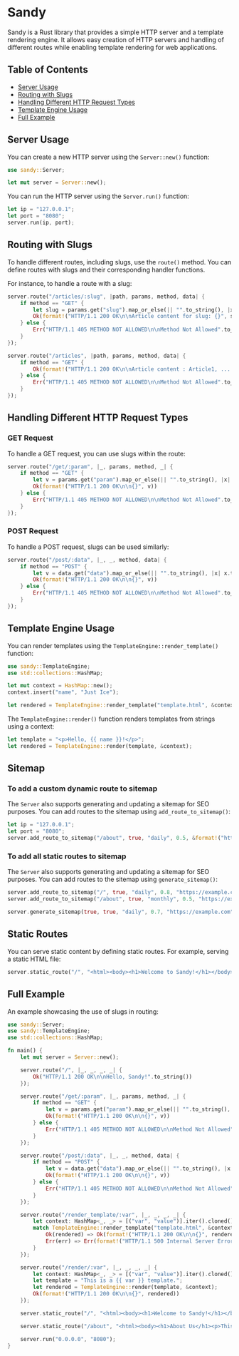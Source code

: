 # Sandy

Sandy is a Rust library that provides a simple HTTP server and a template rendering engine. It allows easy creation of HTTP servers and handling of different routes while enabling template rendering for web applications.

## Table of Contents

- [Server Usage](#server-usage)
- [Routing with Slugs](#routing-with-slugs)
- [Handling Different HTTP Request Types](#handling-different-http-request-types)
- [Template Engine Usage](#template-engine-usage)
- [Full Example](#full-example)

## Server Usage

You can create a new HTTP server using the `Server::new()` function:

```rust
use sandy::Server;

let mut server = Server::new();
```

You can run the HTTP server using the `Server.run()` function:

```rust
let ip = "127.0.0.1";
let port = "8080";
server.run(ip, port);
```

## Routing with Slugs

To handle different routes, including slugs, use the `route()` method. You can define routes with slugs and their corresponding handler functions.

For instance, to handle a route with a slug:

```rust
server.route("/articles/:slug", |path, params, method, data| {
    if method == "GET" {
        let slug = params.get("slug").map_or_else(|| "".to_string(), |x| x.to_string());
        Ok(format!("HTTP/1.1 200 OK\n\nArticle content for slug: {}", slug))
    } else {
        Err("HTTP/1.1 405 METHOD NOT ALLOWED\n\nMethod Not Allowed".to_string())
    }
});
```

```rust
server.route("/articles", |path, params, method, data| {
    if method == "GET" {
        Ok(format!("HTTP/1.1 200 OK\n\nArticle content : Article1, ...."))
    } else {
        Err("HTTP/1.1 405 METHOD NOT ALLOWED\n\nMethod Not Allowed".to_string())
    }
});
```

## Handling Different HTTP Request Types

### GET Request

To handle a GET request, you can use slugs within the route:

```rust
server.route("/get/:param", |_, params, method, _| {
    if method == "GET" {
        let v = params.get("param").map_or_else(|| "".to_string(), |x| x.to_string());
        Ok(format!("HTTP/1.1 200 OK\n\n{}", v))
    } else {
        Err("HTTP/1.1 405 METHOD NOT ALLOWED\n\nMethod Not Allowed".to_string())
    }
});
```

### POST Request

To handle a POST request, slugs can be used similarly:

```rust
server.route("/post/:data", |_, _, method, data| {
    if method == "POST" {
        let v = data.get("data").map_or_else(|| "".to_string(), |x| x.to_string());
        Ok(format!("HTTP/1.1 200 OK\n\n{}", v))
    } else {
        Err("HTTP/1.1 405 METHOD NOT ALLOWED\n\nMethod Not Allowed".to_string())
    }
});
```

## Template Engine Usage

You can render templates using the `TemplateEngine::render_template()` function:

```rust
use sandy::TemplateEngine;
use std::collections::HashMap;

let mut context = HashMap::new();
context.insert("name", "Just Ice");

let rendered = TemplateEngine::render_template("template.html", &context);
```

The `TemplateEngine::render()` function renders templates from strings using a context:

```rust
let template = "<p>Hello, {{ name }}!</p>";
let rendered = TemplateEngine::render(template, &context);
```

## Sitemap

### To add a custom dynamic route to sitemap

The `Server` also supports generating and updating a sitemap for SEO purposes. You can add routes to the sitemap using `add_route_to_sitemap()`:

```rust
let ip = "127.0.0.1";
let port = "8080";
server.add_route_to_sitemap("/about", true, "daily", 0.5, &format!("http://{}:{}", ip, port));
```

### To add all static routes to sitemap

The `Server` also supports generating and updating a sitemap for SEO purposes. You can add routes to the sitemap using `generate_sitemap()`:

```rust
server.add_route_to_sitemap("/", true, "daily", 0.8, "https://example.com");
server.add_route_to_sitemap("/about", true, "monthly", 0.5, "https://example.com");

server.generate_sitemap(true, true, "daily", 0.7, "https://example.com");
```


## Static Routes

You can serve static content by defining static routes. For example, serving a static HTML file:

```rust
server.static_route("/", "<html><body><h1>Welcome to Sandy!</h1></body></html>");
```

## Full Example

An example showcasing the use of slugs in routing:

```rust
use sandy::Server;
use sandy::TemplateEngine;
use std::collections::HashMap;

fn main() {
    let mut server = Server::new();

    server.route("/", |_, _, _, _| {
        Ok("HTTP/1.1 200 OK\n\nHello, Sandy!".to_string())
    });

    server.route("/get/:param", |_, params, method, _| {
        if method == "GET" {
            let v = params.get("param").map_or_else(|| "".to_string(), |x| x.to_string());
            Ok(format!("HTTP/1.1 200 OK\n\n{}", v))
        } else {
            Err("HTTP/1.1 405 METHOD NOT ALLOWED\n\nMethod Not Allowed".to_string())
        }
    });

    server.route("/post/:data", |_, _, method, data| {
        if method == "POST" {
            let v = data.get("data").map_or_else(|| "".to_string(), |x| x.to_string());
            Ok(format!("HTTP/1.1 200 OK\n\n{}", v))
        } else {
            Err("HTTP/1.1 405 METHOD NOT ALLOWED\n\nMethod Not Allowed".to_string())
        }
    });

    server.route("/render_template/:var", |_, _, _, _| {
        let context: HashMap<_, _> = [("var", "value")].iter().cloned().collect();
        match TemplateEngine::render_template("template.html", &context) {
            Ok(rendered) => Ok(format!("HTTP/1.1 200 OK\n\n{}", rendered)),
            Err(err) => Err(format!("HTTP/1.1 500 Internal Server Error\n\n{}", err)),
        }
    });

    server.route("/render/:var", |_, _, _, _| {
        let context: HashMap<_, _> = [("var", "value")].iter().cloned().collect();
        let template = "This is a {{ var }} template.";
        let rendered = TemplateEngine::render(template, &context);
        Ok(format!("HTTP/1.1 200 OK\n\n{}", rendered))
    });

    server.static_route("/", "<html><body><h1>Welcome to Sandy!</h1></body></html>");

    server.static_route("/about", "<html><body><h1>About Us</h1><p>This is the About Us page.</p></body></html>");

    server.run("0.0.0.0", "8080");
}
```
